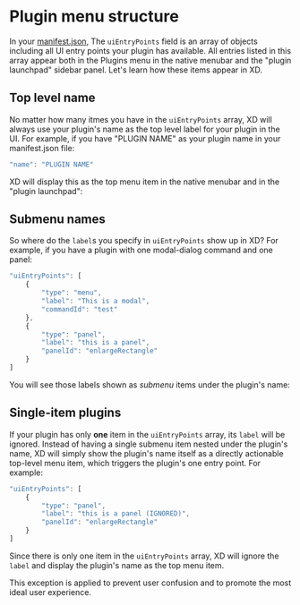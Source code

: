 # Plugin menu structure

In your [manifest.json](/reference/structure/manifest/), The `uiEntryPoints` field is an array of objects including all UI entry points your plugin has available. All entries listed in this array appear both in the Plugins menu in the native menubar and the "plugin launchpad" sidebar panel. Let's learn how these items appear in XD.

## Top level name

No matter how many itmes you have in the `uiEntryPoints` array, XD will always use your plugin's name as the top level label for your plugin in the UI. For example, if you have "PLUGIN NAME" as your plugin name in your manifest.json file:

```js
"name": "PLUGIN NAME"
```

XD will display this as the top menu item in the native menubar and in the "plugin launchpad":

<!-- ![menu plugin name](/images/menu-plugin-name.png) -->
<!-- ![panel plugin name](/images/panel-plugin-name.png) -->

## Submenu names

So where do the `label`s you specify in `uiEntryPoints` show up in XD? For example, if you have a plugin with one modal-dialog command and one panel:

```js
"uiEntryPoints": [
    {
        "type": "menu",
        "label": "This is a modal",
        "commandId": "test"
    },
    {
        "type": "panel",
        "label": "this is a panel",
        "panelId": "enlargeRectangle"
    }
]
```

You will see those labels shown as _submenu_ items under the plugin's name:

<!-- ![menu plugin labels](/images/menu-plugin-labels.png) -->
<!-- ![panel plugin labels](/images/panel-pluginlabels.png) -->

## Single-item plugins

If your plugin has only **one** item in the `uiEntryPoints` array, its `label` will be ignored. Instead of having a single submenu item nested under the plugin's name, XD will simply show the plugin's name itself as a directly actionable top-level menu item, which triggers the plugin's one entry point. For example:

```js
"uiEntryPoints": [
    {
        "type": "panel",
        "label": "this is a panel (IGNORED)",
        "panelId": "enlargeRectangle"
    }
]
```

Since there is only one item in the `uiEntryPoints` array, XD will ignore the `label` and display the plugin's name as the top menu item.

<!-- ![menu plugin one label](/images/menu-plugin-one-label.png) -->
<!-- ![panel plugin one label](/images/panel-plugin-one-label.png) -->

This exception is applied to prevent user confusion and to promote the most ideal user experience.

